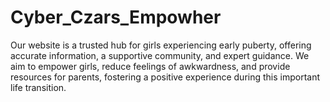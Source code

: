 # Cyber_Czars_Empowher

Our website is a trusted hub for girls experiencing early puberty, offering accurate information, a supportive community, and expert guidance. We aim to empower girls, reduce feelings of awkwardness, and provide resources for parents, fostering a positive experience during this important life transition.
